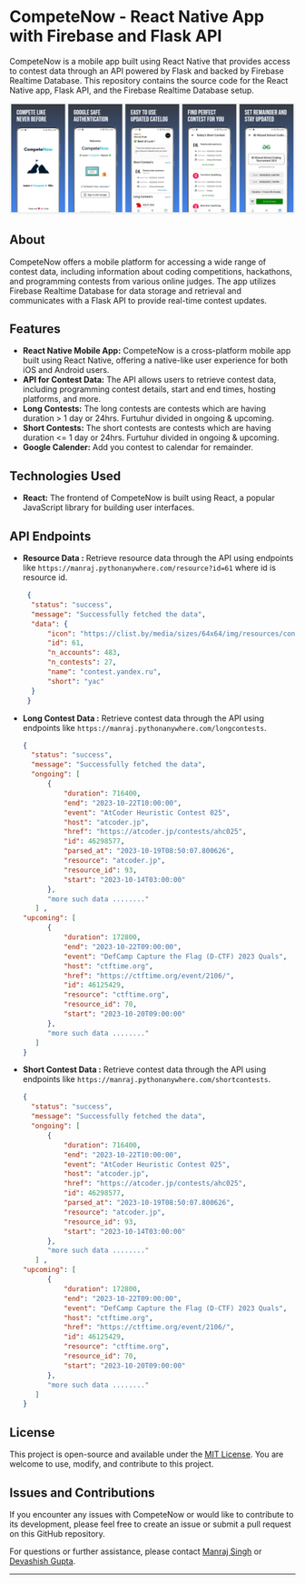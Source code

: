 # CompeteNow - React Native App with Firebase and Flask API

CompeteNow is a mobile app built using React Native that provides access to contest data through an API powered by Flask and backed by Firebase Realtime Database. This repository contains the source code for the React Native app, Flask API, and the Firebase Realtime Database setup.

![Preview](worknew.png)
## About

CompeteNow offers a mobile platform for accessing a wide range of contest data, including information about coding competitions, hackathons, and programming contests from various online judges. The app utilizes Firebase Realtime Database for data storage and retrieval and communicates with a Flask API to provide real-time contest updates.

## Features

- **React Native Mobile App:** CompeteNow is a cross-platform mobile app built using React Native, offering a native-like user experience for both iOS and Android users.
- **API for Contest Data:** The API allows users to retrieve contest data, including programming contest details, start and end times, hosting platforms, and more.
- **Long Contests:** The long contests are contests which are having duration > 1 day or 24hrs. Furtuhur divided in ongoing & upcoming.
- **Short Contests:** The short contests are contests which are having duration <= 1 day or 24hrs. Furtuhur divided in ongoing & upcoming.
- **Google Calender:** Add you contest to calendar for remainder.


## Technologies Used

- **React:** The frontend of CompeteNow is built using React, a popular JavaScript library for building user interfaces.

## API Endpoints

- **Resource Data :** Retrieve resource data through the API using endpoints like `https://manraj.pythonanywhere.com/resource?id=61` where id is resource id.
  ```json
   {
    "status": "success",
    "message": "Successfully fetched the data",
    "data": {
        "icon": "https://clist.by/media/sizes/64x64/img/resources/contest_yandex_ru.ico",
        "id": 61,
        "n_accounts": 483,
        "n_contests": 27,
        "name": "contest.yandex.ru",
        "short": "yac"
    }
   }
  ```
- **Long Contest Data :** Retrieve contest data through the API using endpoints like `https://manraj.pythonanywhere.com/longcontests`.
  ```json
  {
    "status": "success",
    "message": "Successfully fetched the data",
    "ongoing": [
        {
            "duration": 716400,
            "end": "2023-10-22T10:00:00",
            "event": "AtCoder Heuristic Contest 025",
            "host": "atcoder.jp",
            "href": "https://atcoder.jp/contests/ahc025",
            "id": 46298577,
            "parsed_at": "2023-10-19T08:50:07.800626",
            "resource": "atcoder.jp",
            "resource_id": 93,
            "start": "2023-10-14T03:00:00"
        },
        "more such data ........"
     ] ,
  "upcoming": [
        {
            "duration": 172800,
            "end": "2023-10-22T09:00:00",
            "event": "DefCamp Capture the Flag (D-CTF) 2023 Quals",
            "host": "ctftime.org",
            "href": "https://ctftime.org/event/2106/",
            "id": 46125429,
            "resource": "ctftime.org",
            "resource_id": 70,
            "start": "2023-10-20T09:00:00"
        },
        "more such data ........"
     ]
  }
  ```
- **Short Contest Data :** Retrieve contest data through the API using endpoints like `https://manraj.pythonanywhere.com/shortcontests`.
  ```json
  {
    "status": "success",
    "message": "Successfully fetched the data",
    "ongoing": [
        {
            "duration": 716400,
            "end": "2023-10-22T10:00:00",
            "event": "AtCoder Heuristic Contest 025",
            "host": "atcoder.jp",
            "href": "https://atcoder.jp/contests/ahc025",
            "id": 46298577,
            "parsed_at": "2023-10-19T08:50:07.800626",
            "resource": "atcoder.jp",
            "resource_id": 93,
            "start": "2023-10-14T03:00:00"
        },
        "more such data ........"
     ] ,
  "upcoming": [
        {
            "duration": 172800,
            "end": "2023-10-22T09:00:00",
            "event": "DefCamp Capture the Flag (D-CTF) 2023 Quals",
            "host": "ctftime.org",
            "href": "https://ctftime.org/event/2106/",
            "id": 46125429,
            "resource": "ctftime.org",
            "resource_id": 70,
            "start": "2023-10-20T09:00:00"
        },
        "more such data ........"
     ]
  }
  ```
     
  
## License

This project is open-source and available under the [MIT License](LICENSE). You are welcome to use, modify, and contribute to this project.

## Issues and Contributions

If you encounter any issues with CompeteNow or would like to contribute to its development, please feel free to create an issue or submit a pull request on this GitHub repository.

For questions or further assistance, please contact [Manraj Singh](mailto:mannmanraj239@gmail.com) or [Devashish Gupta](mailto:devashishgupta9822@gmail.com).

---
